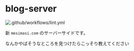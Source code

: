 # blog-server
![.github/workflows/lint.yml](https://github.com/masibw/blog-server/workflows/.github/workflows/lint.yml/badge.svg)

新 `mesimasi.com` のサーバーサイドです。

なんかやばそうなところを見つけたらこっそり教えてください